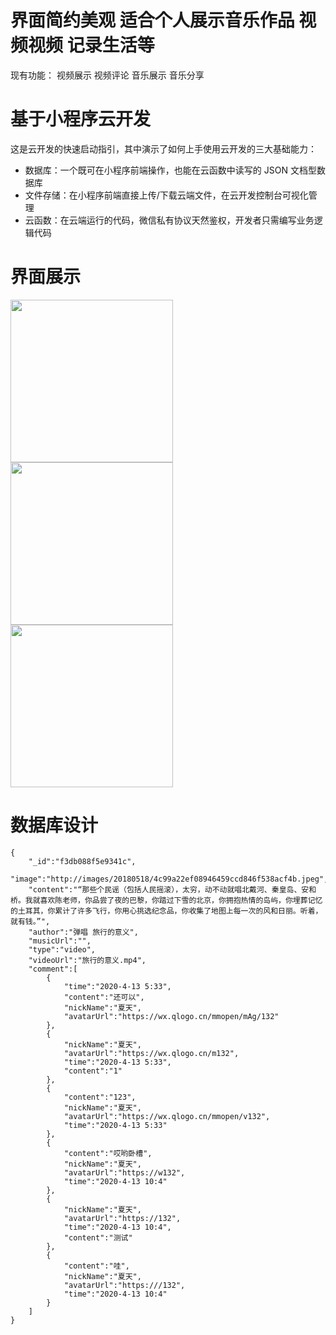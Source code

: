 # 界面简约美观 适合个人展示音乐作品 视频视频 记录生活等
现有功能： 视频展示 视频评论 音乐展示 音乐分享 



# 基于小程序云开发

这是云开发的快速启动指引，其中演示了如何上手使用云开发的三大基础能力：
- 数据库：一个既可在小程序前端操作，也能在云函数中读写的 JSON 文档型数据库
- 文件存储：在小程序前端直接上传/下载云端文件，在云开发控制台可视化管理
- 云函数：在云端运行的代码，微信私有协议天然鉴权，开发者只需编写业务逻辑代码

# 界面展示

<img src="https://attachments-cdn.shimo.im/yuNu2GHoVb4UjEVX/WX20200413-181240_2x.png" width = "260" div />
<img src="https://attachments-cdn.shimo.im/Mc7fLQoFWzQrFij1.png" width = "260" div  />
<img src="https://attachments-cdn.shimo.im/hLWHt7Z48EoPTVI9.png" width = "260" div  />


# 数据库设计
```
{   
    "_id":"f3db088f5e9341c",
    "image":"http://images/20180518/4c99a22ef08946459ccd846f538acf4b.jpeg",
    "content":"“那些个民谣（包括人民摇滚），太穷，动不动就唱北戴河、秦皇岛、安和桥。我就喜欢陈老师，你品尝了夜的巴黎，你踏过下雪的北京，你拥抱热情的岛屿，你埋葬记忆的土耳其，你累计了许多飞行，你用心挑选纪念品，你收集了地图上每一次的风和日丽。听着，就有钱。”",
    "author":"弹唱 旅行的意义",
    "musicUrl":"",
    "type":"video",
    "videoUrl":"旅行的意义.mp4",
    "comment":[
        {
            "time":"2020-4-13 5:33",
            "content":"还可以",
            "nickName":"夏天",
            "avatarUrl":"https://wx.qlogo.cn/mmopen/mAg/132"
        },
        {
            "nickName":"夏天",
            "avatarUrl":"https://wx.qlogo.cn/m132",
            "time":"2020-4-13 5:33",
            "content":"1"
        },
        {
            "content":"123",
            "nickName":"夏天",
            "avatarUrl":"https://wx.qlogo.cn/mmopen/v132",
            "time":"2020-4-13 5:33"
        },
        {
            "content":"哎哟卧槽",
            "nickName":"夏天",
            "avatarUrl":"https://w132",
            "time":"2020-4-13 10:4"
        },
        {
            "nickName":"夏天",
            "avatarUrl":"https://132",
            "time":"2020-4-13 10:4",
            "content":"测试"
        },
        {
            "content":"哇",
            "nickName":"夏天",
            "avatarUrl":"https:///132",
            "time":"2020-4-13 10:4"
        }
    ]
}
```
